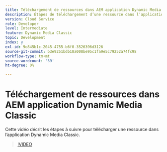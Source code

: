```yaml
---
title: Téléchargement de ressources dans AEM application Dynamic Media Classic
description: Étapes de téléchargement d’une ressource dans l’application Dynamic Media Classic
version: Cloud Service
role: Developer
level: Intermediate
feature: Dynamic Media Classic
topic: Development
index: y
exl-id: 9e845b1c-2045-4755-b6f0-3526396d3126
source-git-commit: b3e9251bdb18a008be95c1fa9e5c79252a74fc98
workflow-type: tm+mt
source-wordcount: '39'
ht-degree: 0%

---
```


# Téléchargement de ressources dans AEM application Dynamic Media Classic

Cette vidéo décrit les étapes à suivre pour télécharger une ressource dans l’application Dynamic Media Classic.

>[!VIDEO](https://video.tv.adobe.com/v/335458?quality=12&learn=on)
